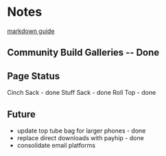 # Notes

[markdown guide](https://www.markdownguide.org/basic-syntax/)


## Community Build Galleries -- Done

## Page Status

Cinch Sack - done
Stuff Sack - done
Roll Top - done


## Future

* update top tube bag for larger phones - done
* replace direct downloads with payhip - done
* consolidate email platforms